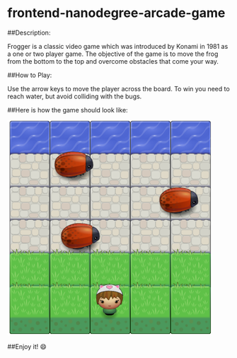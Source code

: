 frontend-nanodegree-arcade-game
===============================

##Description:

Frogger is a classic video game which was introduced by Konami in 1981 as a one or two player game. The objective of the game is to move the frog from the bottom to the top and overcome obstacles that come your way.

##How to Play:

Use the arrow keys to move the player across the board. To win you need to reach water, but avoid colliding with the bugs.

##Here is how the game should look like:  

![alt tag](https://github.com/charlieforce/frogger-vide-game/blob/master/Screen%20Shot%202017-08-30.png)

##Enjoy it!  :smile:
